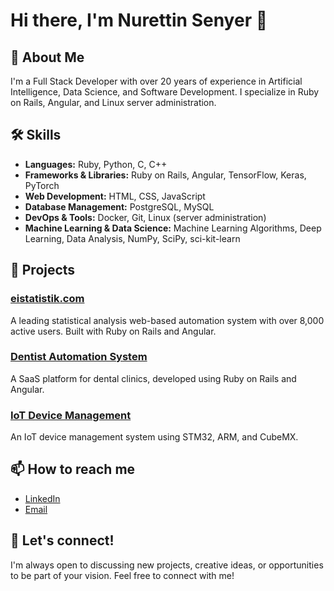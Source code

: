 # Hi there, I'm Nurettin Senyer 👋

## 🚀 About Me
I'm a Full Stack Developer with over 20 years of experience in Artificial Intelligence, Data Science, and Software Development. I specialize in Ruby on Rails, Angular, and Linux server administration.

## 🛠 Skills
- **Languages:** Ruby, Python, C, C++
- **Frameworks & Libraries:** Ruby on Rails, Angular, TensorFlow, Keras, PyTorch
- **Web Development:** HTML, CSS, JavaScript
- **Database Management:** PostgreSQL, MySQL
- **DevOps & Tools:** Docker, Git, Linux (server administration)
- **Machine Learning & Data Science:** Machine Learning Algorithms, Deep Learning, Data Analysis, NumPy, SciPy, sci-kit-learn

## 🔭 Projects
### [eistatistik.com](https://github.com/eistatistik/backend)
A leading statistical analysis web-based automation system with over 8,000 active users. Built with Ruby on Rails and Angular.

### [Dentist Automation System](https://github.com/19ceng/dentist-automation)
A SaaS platform for dental clinics, developed using Ruby on Rails and Angular.

### [IoT Device Management](https://github.com/aybian/iot-device-management)
An IoT device management system using STM32, ARM, and CubeMX.

## 📫 How to reach me
- [LinkedIn](www.linkedin.com/in/nurettin-senyer)
- [Email](mailto:nurettin.senyer@gmail.com)


## 💬 Let's connect!
I'm always open to discussing new projects, creative ideas, or opportunities to be part of your vision. Feel free to connect with me!
